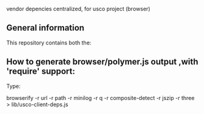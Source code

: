 vendor depencies centralized, for usco project (browser)

General information
-------------------
This repository contains both the:


How to generate browser/polymer.js output ,with 'require' support:
------------------------------------------------------------------
Type: 

browserify -r url -r path -r minilog -r q -r composite-detect -r jszip -r three > lib/usco-client-deps.js
